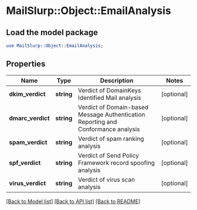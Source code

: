 # MailSlurp::Object::EmailAnalysis

## Load the model package
```perl
use MailSlurp::Object::EmailAnalysis;
```

## Properties
Name | Type | Description | Notes
------------ | ------------- | ------------- | -------------
**dkim_verdict** | **string** | Verdict of DomainKeys Identified Mail analysis | [optional] 
**dmarc_verdict** | **string** | Verdict of Domain-based Message Authentication Reporting and Conformance analysis | [optional] 
**spam_verdict** | **string** | Verdict of spam ranking analysis | [optional] 
**spf_verdict** | **string** | Verdict of Send Policy Framework record spoofing analysis | [optional] 
**virus_verdict** | **string** | Verdict of virus scan analysis | [optional] 

[[Back to Model list]](../README.md#documentation-for-models) [[Back to API list]](../README.md#documentation-for-api-endpoints) [[Back to README]](../README.md)



